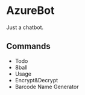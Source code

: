 # AzureBot
Just a chatbot.

## Commands
- Todo
- 8ball
- Usage
- Encrypt&Decrypt
- Barcode Name Generator
